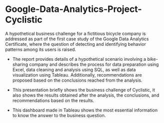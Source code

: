 # Google-Data-Analytics-Project-Cyclistic
A hypothetical business challenge for a fictitious bicycle company is addressed as part of the first case study of the Google Data Analytics Certificate, where the question of detecting and identifying behavior patterns among its users is raised.

- The report provides details of a hypothetical scenario involving a bike-sharing company and describes the process for data preparation using Excel, data cleaning and analysis using SQL, as well as data visualization using Tableau. Additionally, recommendations are proposed based on the conclusions reached from the analysis.

- This presentation briefly shows the business challenge of Cyclistic, it also shows the results obtained after the analysis, the conclusions, and recommendations based on the results.

- This dashboard made in Tableau shows the most essential information to know the answer to the business question. 

